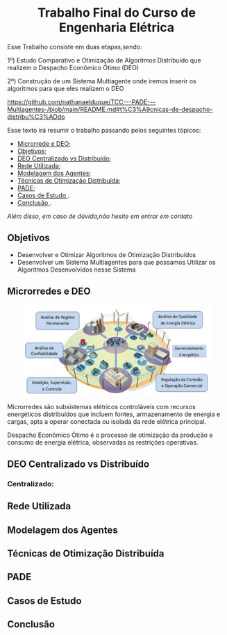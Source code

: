 
<h1 align="center"> Trabalho Final do Curso de Engenharia Elétrica </h1>


Esse Trabalho consiste em duas etapas,sendo:

1º) Estudo Comparativo e Otimização de Algoritmos Distribuído que realizem o Despacho Econômico Ótimo (DEO)

2º) Construção de um Sistema Multiagente onde iremos inserir os algoritmos para que eles realizem o DEO

https://github.com/nathanaelduque/TCC---PADE---Multiagentes-/blob/main/README.md#t%C3%A9cnicas-de-despacho-distribu%C3%ADdo

Esse texto irá resumir o trabalho passando pelos seguintes tópicos:
 * [Microrrede e DEO](https://github.com/nathanaelduque/TCC---PADE---Multiagentes-/blob/main/README.md#microrredes-e-deo);
 * [Objetivos](https://github.com/nathanaelduque/TCC---PADE---Multiagentes-/blob/main/README.md#objetivos);
 * [DEO Centralizado vs Distribuído](https://github.com/nathanaelduque/TCC---PADE---Multiagentes-/blob/main/README.md#deo-centralizado-vs-distribu%C3%ADdo);
 * [Rede Utilizada](https://github.com/nathanaelduque/TCC---PADE---Multiagentes-/blob/main/README.md#rede-utilizada);
 * [Modelagem dos Agentes](https://github.com/nathanaelduque/TCC---PADE---Multiagentes-/blob/main/README.md#modelagem-dos-agentes);
 * [Técnicas de Otimização Distribuída](https://github.com/nathanaelduque/TCC---PADE---Multiagentes-/blob/main/README.md#t%C3%A9cnicas-de-despacho-distribu%C3%ADdo);
 * [PADE](https://github.com/nathanaelduque/TCC---PADE---Multiagentes-/blob/main/README.md#pade);
 * [Casos de Estudo ](https://github.com/nathanaelduque/TCC---PADE---Multiagentes-/blob/main/README.md#casos-de-estudo).
 * [Conclusão ]([https://github.com/nathanaelduque/DesafioDataH-#como-executar](https://github.com/nathanaelduque/TCC---PADE---Multiagentes-/blob/main/README.md#conclus%C3%A3o)).
 
 *Além disso, em caso de dúvida,não hesite em entrar em contato*
 
 ## Objetivos
 * Desenvolver e Otimizar Algoritmos de Otimização Distribuídos 
 * Desenvolver um Sistema Multiagentes para que possamos Utilizar os Algoritmos Desenvolvidos nesse Sistema
 
 ## Microrredes e DEO
 
 <div align="center">
 
 ![Microrrede](https://github.com/nathanaelduque/TCC---PADE---Multiagentes-/blob/main/Figuras/Microrredes.png)
 
 </div>
 
Microrredes são subsistemas elétricos controláveis com recursos energéticos distribuídos que incluem fontes, armazenamento de energia e cargas, apta a operar conectada ou isolada da rede elétrica principal.

Despacho Econômico Ótimo é o processo de otimização da produção e consumo de energia elétrica, observadas as restrições operativas.

## DEO Centralizado vs Distribuído 

### Centralizado:



## Rede Utilizada

## Modelagem dos Agentes 

## Técnicas de Otimização Distribuída

## PADE

## Casos de Estudo

## Conclusão 
